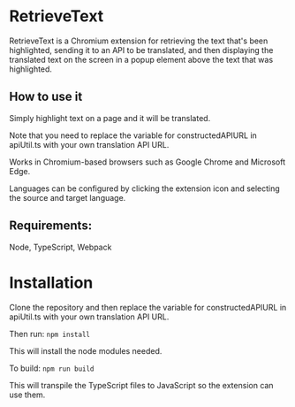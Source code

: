 # RetrieveText
RetrieveText is a Chromium extension for retrieving the text that's been highlighted, sending it to an API to be translated, and then displaying the translated text on the screen in a popup element above the text that was highlighted.

## How to use it
Simply highlight text on a page and it will be translated.

Note that you need to replace the variable for constructedAPIURL in apiUtil.ts with your own translation API URL.

Works in Chromium-based browsers such as Google Chrome and Microsoft Edge.

Languages can be configured by clicking the extension icon and selecting the source and target language.

## Requirements:
Node, TypeScript, Webpack

# Installation
Clone the repository and then replace the variable for constructedAPIURL in apiUtil.ts with your own translation API URL.

Then run:
`npm install`

This will install the node modules needed.

To build:
`npm run build`

This will transpile the TypeScript files to JavaScript so the extension can use them.